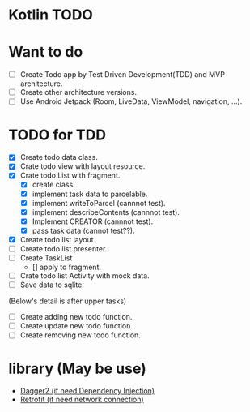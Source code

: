 # Kotlin TODO

# Want to do
- [ ] Create Todo app by Test Driven Development(TDD) and MVP architecture.
- [ ] Create other architecture versions.
- [ ] Use Android Jetpack (Room, LiveData, ViewModel, navigation, ...).

# TODO for TDD
- [x] Create todo data class.
- [x] Crate todo view with layout resource.
- [x] Crate todo List with fragment.
    - [x] create class.
    - [x] implement task data to parcelable. 
    - [x] implement writeToParcel (cannnot test).
    - [x] implement  describeContents (cannnot test).
    - [x] Implement CREATOR (cannnot test).
    - [x] pass task data (cannot test??).
- [x] Create todo list layout
- [ ] Create todo list presenter.
- [ ] Create TaskList
    - [] apply to fragment.
- [ ] Crate todo list Activity with mock data.
- [ ] Save data to sqlite.

(Below's detail is after upper tasks)
- [ ] Create adding new todo function.
- [ ] Create update new todo function.
- [ ] Create removing new todo function.

# library (May be use)
- [Dagger2 (if need Dependency Injection)](https://dagger.dev/)
- [Retrofit (if need network connection)](https://square.github.io/retrofit/)
